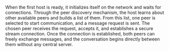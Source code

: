When the first host is ready, it initializes itself on the network and waits for connections. Through the peer discovery mechanism, the host learns about other available peers and builds a list of them. From this list, one peer is selected to start communication, and a message request is sent. The chosen peer receives the request, accepts it, and establishes a secure stream connection. Once the connection is established, both peers can freely exchange messages, and the conversation begins directly between them without any central server.
